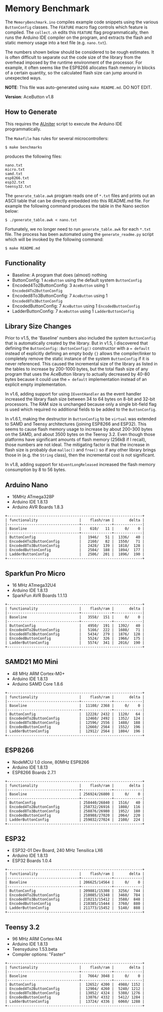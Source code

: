 # Memory Benchmark

The `MemoryBenchmark.ino` compiles example code snippets using the various
`ButtonConfig` classes. The `FEATURE` macro flag controls which feature is
compiled. The `collect.sh` edits this `FEATURE` flag programmatically, then runs
the Arduino IDE compiler on the program, and extracts the flash and static
memory usage into a text file (e.g. `nano.txt`).

The numbers shown below should be considered to be rough estimates. It is often
difficult to separate out the code size of the library from the overhead imposed
by the runtime environment of the processor. For example, it often seems like
the ESP8266 allocates flash memory in blocks of a certain quantity, so the
calculated flash size can jump around in unexpected ways.

**NOTE**: This file was auto-generated using `make README.md`. DO NOT EDIT.

**Version**: AceButton v1.8

## How to Generate

This requires the [AUniter](https://github.com/bxparks/AUniter) script
to execute the Arduino IDE programmatically.

The `Makefile` has rules for several microcontrollers:

```
$ make benchmarks
```
produces the following files:

```
nano.txt
micro.txt
samd.txt
esp8266.txt
esp32.txt
teensy32.txt
```

The `generate_table.awk` program reads one of `*.txt` files and prints out an
ASCII table that can be directly embedded into this README.md file. For example
the following command produces the table in the Nano section below:

```
$ ./generate_table.awk < nano.txt
```

Fortunately, we no longer need to run `generate_table.awk` for each `*.txt`
file. The process has been automated using the `generate_readme.py` script which
will be invoked by the following command:
```
$ make README.md
```

## Functionality

* Baseline: A program that does (almost) nothing
* ButtonConfig: 1 `AceButton` using the default system `ButtonConfig`
* Encoded4To2ButtonConfig: 3 `AceButton` using 1 `Encoded4To2ButtonConfig`
* Encoded8To3ButtonConfig: 7 `AceButton` using 1 `Encoded8To3ButtonConfig`
* EncodedButtonConfig: 7 `AceButton` using 1 `EncodedButtonConfig`
* LadderButtonConfig: 7 `AceButton` using 1 `LadderButtonConfig`

## Library Size Changes

Prior to v1.5, the 'Baseline' numbers also included the system `ButtonConfig`
that is automatically created by the library. But in v1.5, I discovered that
defining the `ButtonConfig::ButtonConfig()` constructor with a `= default`
instead of explicitly defining an empty body `{}` allows the compiler/linker
to completely remove the static instance of the system `ButtonConfig` if it is
never referenced. This caused the incremental size of the library as listed in
the tables to increase by 200-1000 bytes, but the total flash size of any
program that uses the AceButton library to actually decreased by 40-80 bytes
because it could use the `= default` implementation instead of an explicit empty
implementation.

In v1.6, adding support for using `IEventHandler` as the event handler increased
the library flash size between 34 to 64 bytes on 8-bit and 32-bit processors.
The RAM size is unchanged because only a single bit-field flag is used which
required no additional fields to be added to the `ButtonConfig`.

In v1.6.1, making the destructor in `ButtonConfig` to be `virtual` was extended
to SAMD and Teensy architectures (joining ESP8266 and ESP32). This seems to
cause flash memory usage to increase by about 200-300 bytes on the SAMD, and
about 3500 bytes on the Teensy 3.2. Even though those platforms have significant
amounts of flash memory (256kB if I recall), those numbers are not ideal. The
mitigating factor is that the increase in flash size is probably due `malloc()`
and `free()` so if any other library brings those in (e.g. the `String` class),
then the incremental cost is not significant.

In v1.8, adding support for `kEventLongReleased` increased the flash memory
consumption by 8 to 56 bytes.

## Arduino Nano

* 16MHz ATmega328P
* Arduino IDE 1.8.13
* Arduino AVR Boards 1.8.3

```
+--------------------------------------------------------------+
| functionality                   |    flash/ram |       delta |
|---------------------------------+--------------+-------------|
| Baseline                        |    610/   11 |     0/    0 |
|---------------------------------+--------------+-------------|
| ButtonConfig                    |   1946/   51 |  1336/   40 |
| Encoded4To2ButtonConfig         |   2160/   82 |  1550/   71 |
| Encoded8To3ButtonConfig         |   2428/  139 |  1818/  128 |
| EncodedButtonConfig             |   2504/  188 |  1894/  177 |
| LadderButtonConfig              |   2506/  201 |  1896/  190 |
+--------------------------------------------------------------+

```

## Sparkfun Pro Micro

* 16 MHz ATmega32U4
* Arduino IDE 1.8.13
* SparkFun AVR Boards 1.1.13

```
+--------------------------------------------------------------+
| functionality                   |    flash/ram |       delta |
|---------------------------------+--------------+-------------|
| Baseline                        |   3558/  151 |     0/    0 |
|---------------------------------+--------------+-------------|
| ButtonConfig                    |   4950/  191 |  1392/   40 |
| Encoded4To2ButtonConfig         |   5166/  222 |  1608/   71 |
| Encoded8To3ButtonConfig         |   5434/  279 |  1876/  128 |
| EncodedButtonConfig             |   5524/  326 |  1966/  175 |
| LadderButtonConfig              |   5574/  341 |  2016/  190 |
+--------------------------------------------------------------+

```

## SAMD21 M0 Mini

* 48 MHz ARM Cortex-M0+
* Arduino IDE 1.8.13
* Arduino SAMD Core 1.8.6

```
+--------------------------------------------------------------+
| functionality                   |    flash/ram |       delta |
|---------------------------------+--------------+-------------|
| Baseline                        |  11108/ 2368 |     0/    0 |
|---------------------------------+--------------+-------------|
| ButtonConfig                    |  12228/ 2432 |  1120/   64 |
| Encoded4To2ButtonConfig         |  12460/ 2492 |  1352/  124 |
| Encoded8To3ButtonConfig         |  12596/ 2556 |  1488/  188 |
| EncodedButtonConfig             |  12660/ 2564 |  1552/  196 |
| LadderButtonConfig              |  12912/ 2564 |  1804/  196 |
+--------------------------------------------------------------+

```

## ESP8266

* NodeMCU 1.0 clone, 80MHz ESP8266
* Arduino IDE 1.8.13
* ESP8266 Boards 2.7.1

```
+--------------------------------------------------------------+
| functionality                   |    flash/ram |       delta |
|---------------------------------+--------------+-------------|
| Baseline                        | 256924/26800 |     0/    0 |
|---------------------------------+--------------+-------------|
| ButtonConfig                    | 258440/26840 |  1516/   40 |
| Encoded4To2ButtonConfig         | 258732/26916 |  1808/  116 |
| Encoded8To3ButtonConfig         | 258876/26980 |  1952/  180 |
| EncodedButtonConfig             | 258988/27020 |  2064/  220 |
| LadderButtonConfig              | 259032/27024 |  2108/  224 |
+--------------------------------------------------------------+

```

## ESP32

* ESP32-01 Dev Board, 240 MHz Tensilica LX6
* Arduino IDE 1.8.13
* ESP32 Boards 1.0.4

```
+--------------------------------------------------------------+
| functionality                   |    flash/ram |       delta |
|---------------------------------+--------------+-------------|
| Baseline                        | 206625/14564 |     0/    0 |
|---------------------------------+--------------+-------------|
| ButtonConfig                    | 209881/15308 |  3256/  744 |
| Encoded4To2ButtonConfig         | 210085/15348 |  3460/  784 |
| Encoded8To3ButtonConfig         | 210213/15412 |  3588/  848 |
| EncodedButtonConfig             | 210385/15444 |  3760/  880 |
| LadderButtonConfig              | 211773/15452 |  5148/  888 |
+--------------------------------------------------------------+

```

## Teensy 3.2

* 96 MHz ARM Cortex-M4
* Arduino IDE 1.8.13
* Teensyduino 1.53.beta
* Compiler options: "Faster"

```
+--------------------------------------------------------------+
| functionality                   |    flash/ram |       delta |
|---------------------------------+--------------+-------------|
| Baseline                        |   7664/ 3048 |     0/    0 |
|---------------------------------+--------------+-------------|
| ButtonConfig                    |  12652/ 4200 |  4988/ 1152 |
| Encoded4To2ButtonConfig         |  12904/ 4260 |  5240/ 1212 |
| Encoded8To3ButtonConfig         |  13052/ 4324 |  5388/ 1276 |
| EncodedButtonConfig             |  13076/ 4332 |  5412/ 1284 |
| LadderButtonConfig              |  13724/ 4336 |  6060/ 1288 |
+--------------------------------------------------------------+

```

